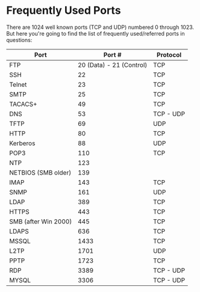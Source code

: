# Frequently Used Ports
There are 1024 well known ports (TCP and UDP) numbered 0 through 1023. But here you're going to find the list of frequently used/referred ports in questions: 

Port | Port # | Protocol | 
---- | ------ | -------- | 
FTP | 20 (Data) - 21 (Control) | TCP | 
SSH | 22 | TCP | 
Telnet | 23 | TCP | 
SMTP | 25 | TCP | 
TACACS+ | 49 | TCP | 
DNS | 53 | TCP - UDP| 
TFTP | 69 | UDP | 
HTTP | 80 | TCP | 
Kerberos | 88 | UDP | 
POP3 | 110 | TCP | 
NTP | 123 | | 
NETBIOS (SMB older) | 139 | | 
IMAP | 143 | TCP | 
SNMP | 161 | UDP | 
LDAP | 389 | TCP | 
HTTPS | 443 | TCP | 
SMB (after Win 2000) | 445 | TCP | 
LDAPS | 636 | TCP | 
MSSQL | 1433 | TCP | 
L2TP | 1701 | UDP | 
PPTP | 1723 | TCP | 
RDP | 3389 | TCP - UDP | 
MYSQL | 3306 | TCP - UDP | 


